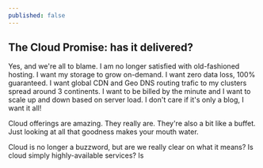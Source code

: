 ```yaml
---
published: false
---
```


## The Cloud Promise: has it delivered?

Yes, and we're all to blame. I am no longer satisfied with old-fashioned hosting. I want my storage to grow on-demand. I want zero data loss, 100% guaranteed. I want global CDN and Geo DNS routing trafic to my clusters spread around 3 continents. I want to be billed by the minute and I want to scale up and down based on server load. I don't care if it's only a blog, I want it all!

Cloud offerings are amazing. They really are. They're also a bit like a buffet. Just looking at all that goodness makes your mouth water. 

Cloud is no longer a buzzword, but are we really clear on what it means? Is cloud simply highly-available services? Is 